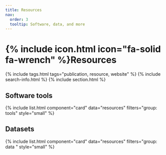 ```yaml
---
title: Resources
nav:
  order: 3
  tooltip: Software, data, and more
---
```


# {% include icon.html icon="fa-solid fa-wrench" %}Resources

 
{% include tags.html tags="publication, resource, website" %}
{% include search-info.html %}
{% include section.html %}
 
## Software tools
{% include list.html component="card" data="resources" filters="group: tools" style="small" %}

## Datasets
{% include list.html component="card" data="resources" filters="group: data " style="small" %}
 
 
 
 
